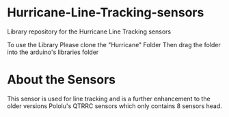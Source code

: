 # Hurricane-Line-Tracking-sensors
Library repository for the Hurricane Line Tracking sensors

To use the Library Please clone the "Hurricane" Folder 
Then drag the folder into the arduino's libraries folder

# About the Sensors
This sensor is used for line tracking and is a further enhancement
to the older versions Pololu's QTRRC sensors which only contains 8 sensors head.

